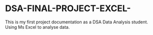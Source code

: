 # DSA-FINAL-PROJECT-EXCEL-
This is my first project documentation as a DSA Data Analysis student. Using Ms Excel to analyse data.
